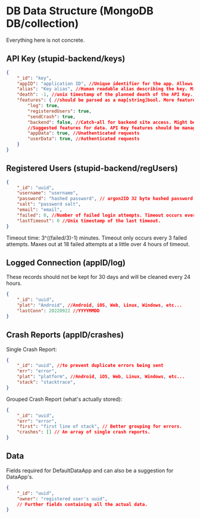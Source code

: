 # DB Data Structure (MongoDB DB/collection)

Everything here is not concrete.

## API Key (stupid-backend/keys)

```json
{
    "_id": "key",
    "appID": "application ID", //Unique identifier for the app. Allows for multiple apps to use the same backend.
    "alias": "Key alias", //Human readable alias describing the key. Might not be set (empty string).
    "death": -1, //unix timestamp of the planned death of the API Key. If -1, the key has no planned expiration. Keys may be expired at any time without notice.
    "features": { //should be parsed as a map[string]bool. More features can be added as needed by the application.
        "log": true,
        "registeredUsers": true,
        "sendCrash": true,
        "backend": false, //Catch-all for backend site access. Might be removed and replaced with more granular control in the future.
        //Suggested features for data. API Key features should be managed by the DataApp.
        "appData": true, //Unathenticated requests
        "userData": true, //Authenticated requests
    }
}
```

## Registered Users (stupid-backend/regUsers)

```json
{
    "_id": "uuid",
    "username": "username",
    "password": "hashed password", // argon2ID 32 byte hashed password.
    "salt": "password salt",
    "email": "email",
    "failed": 0, //Number of failed login attempts. Timeout occurs every 3 failed attempts.
    "lastTimeout": 0 //Unix timestamp of the last timeout.
}
```

Timeout time: 3^((failed/3)-1) minutes. Timeout only occurs every 3 failed attempts. Maxes out at 18 failed attempts at a little over 4 hours of timeout.

## Logged Connection (appID/log)

These records should not be kept for 30 days and will be cleaned every 24 hours.

```json
{
    "_id": "uuid",
    "plat": "Android", //Android, iOS, Web, Linux, Windows, etc...
    "lastConn": 20220922 //YYYYMMDD
}
```

## Crash Reports (appID/crashes)

Single Crash Report:

```json
{
    "_id": "uuid", //to prevent duplicate errors being sent
    "err": "error",
    "plat": "platform", //Android, iOS, Web, Linux, Windows, etc...
    "stack": "stacktrace",
}
```

Grouped Crash Report (what's actually stored):

```json
{
    "_id": "uuid",
    "err": "error",
    "first": "first line of stack", // Better grouping for errors.
    "crashes": [] // An array of single crash reports.
}
```

## Data

Fields required for DefaultDataApp and can also be a suggestion for DataApp's.

```json
{
    "_id": "uuid",
    "owner": "registered user's uuid",
    // Further fields containing all the actual data.
}
```
